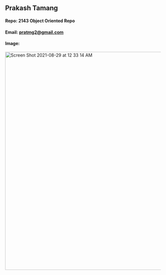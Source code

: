## Prakash Tamang
#### Repo: 2143 Object Oriented Repo
#### Email: pratmg2@gmail.com
#### Image:
<img width="704" alt="Screen Shot 2021-08-29 at 12 33 14 AM" src="https://user-images.githubusercontent.com/89492512/131239786-379d440d-6098-450d-ac46-7e69cad79252.png">
